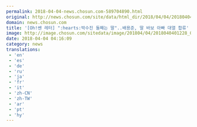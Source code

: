 ```yaml
---
permalink: 2018-04-04-news.chosun.com-589704890.html
original: http://news.chosun.com/site/data/html_dir/2018/04/04/2018040401285.html
domain: news.chosun.com
title: '[Oh!쎈 레터] ":hearts:박수진 둘째는 딸"..배용준, 딸 바보 아빠 대열 합류'
image: http://image.chosun.com/sitedata/image/201804/04/2018040401228_0.jpg
date: 2018-04-04 04:16:09
category: news
translations: 
 - 'en'
 - 'es'
 - 'de'
 - 'ru'
 - 'ja'
 - 'fr'
 - 'it'
 - 'zh-CN'
 - 'zh-TW'
 - 'ar'
 - 'pt'
 - 'hy'
---
```


